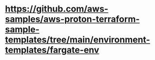 # https://github.com/aws-samples/aws-proton-terraform-sample-templates/tree/main/environment-templates/fargate-env
